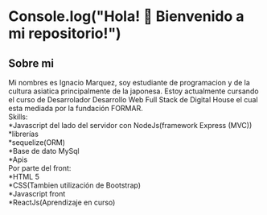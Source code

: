 # Console.log("Hola! 👋 Bienvenido a mi repositorio!") 
<!--
**ignacioM3/IgnacioM3** is a ✨ _special_ ✨ repository because its `README.md` (this file) appears on your GitHub profile.
-->
## Sobre mi

Mi nombres es Ignacio Marquez, soy estudiante de programacion y de la cultura asiatica principalmente de la japonesa. Estoy actualmente cursando el curso de Desarrolador Desarrollo Web Full Stack de Digital House el cual esta mediada por la fundación FORMAR. <br>
Skills:<br>
      *Javascript del lado del servidor con NodeJs(framework Express (MVC)) <br>
      *librerías <br>
      *sequelize(ORM) <br>
    *Base de dato MySql <br>
    *Apis <br>
  Por parte del front:<br>
    *HTML 5 <br>
    *CSS(Tambien utilización de Bootstrap)<br>
    *Javascript front<br>
    *ReactJs(Aprendizaje en curso)<br>
